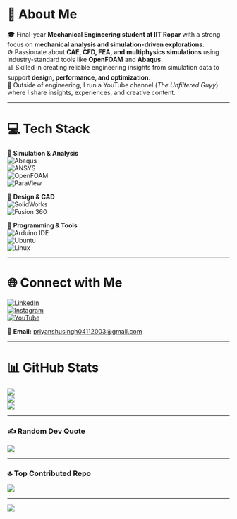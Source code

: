 # 💫 About Me  
🎓 Final-year **Mechanical Engineering student at IIT Ropar** with a strong focus on **mechanical analysis and simulation-driven explorations**.  
⚙️ Passionate about **CAE, CFD, FEA, and multiphysics simulations** using industry-standard tools like **OpenFOAM** and **Abaqus**.  
📊 Skilled in creating reliable engineering insights from simulation data to support **design, performance, and optimization**.  
🎥 Outside of engineering, I run a YouTube channel (*The Unfiltered Guyy*) where I share insights, experiences, and creative content.  

---

# 💻 Tech Stack  
🔹 **Simulation & Analysis**  
![Abaqus](https://img.shields.io/badge/Abaqus-005F9E?style=for-the-badge&logoColor=white)  
![ANSYS](https://img.shields.io/badge/ANSYS-FFB71B?style=for-the-badge&logoColor=black)  
![OpenFOAM](https://img.shields.io/badge/OpenFOAM-000000?style=for-the-badge&logoColor=white)  
![ParaView](https://img.shields.io/badge/ParaView-1E90FF?style=for-the-badge&logoColor=white)  

🔹 **Design & CAD**  
![SolidWorks](https://img.shields.io/badge/SolidWorks-FF0000?style=for-the-badge&logoColor=white)  
![Fusion 360](https://img.shields.io/badge/Fusion360-F39C12?style=for-the-badge&logoColor=white)  

🔹 **Programming & Tools**  
![Arduino IDE](https://img.shields.io/badge/Arduino_IDE-00979D?style=for-the-badge&logo=arduino&logoColor=white)  
![Ubuntu](https://img.shields.io/badge/Ubuntu-E95420?style=for-the-badge&logo=ubuntu&logoColor=white)  
![Linux](https://img.shields.io/badge/Linux-FCC624?style=for-the-badge&logo=linux&logoColor=black)  

---

# 🌐 Connect with Me  
[![LinkedIn](https://img.shields.io/badge/LinkedIn-%230077B5.svg?logo=linkedin&logoColor=white)](https://www.linkedin.com/in/priyanshu-singh-a47033265)  
[![Instagram](https://img.shields.io/badge/Instagram-%23E4405F.svg?logo=Instagram&logoColor=white)](https://www.instagram.com/priyanshusingh_0411/)  
[![YouTube](https://img.shields.io/badge/YouTube-%23FF0000.svg?logo=YouTube&logoColor=white)](https://youtube.com/@theunfilteredguyy)  

📧 **Email:** priyanshusingh04112003@gmail.com  

---

# 📊 GitHub Stats  
![](https://github-readme-stats.vercel.app/api?username=priyanshuusingh04&theme=dark&hide_border=false&include_all_commits=false&count_private=false)  
![](https://github-readme-streak-stats.herokuapp.com/?user=priyanshuusingh04&theme=dark&hide_border=false)  
![](https://github-readme-stats.vercel.app/api/top-langs/?username=priyanshuusingh04&theme=dark&hide_border=false&include_all_commits=false&count_private=false&layout=compact)  

---

### ✍️ Random Dev Quote  
![](https://quotes-github-readme.vercel.app/api?type=horizontal&theme=radical)  

---

### 🔝 Top Contributed Repo   
![](https://github-contributor-stats.vercel.app/api?username=priyanshuusingh04&limit=5&theme=dark&combine_all_yearly_contributions=true)   

---

[![](https://visitcount.itsvg.in/api?id=priyanshuusingh04&icon=0&color=0)](https://visitcount.itsvg.in)  
